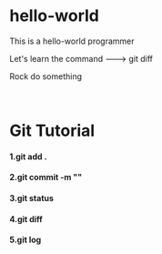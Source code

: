 # hello-world
This is a hello-world programmer



Let's learn the command ---> git diff



Rock do something

​	

# Git Tutorial

#### 1.git add .

#### 2.git commit -m ""

#### 3.git status

#### 4.git diff

#### 5.git log 

